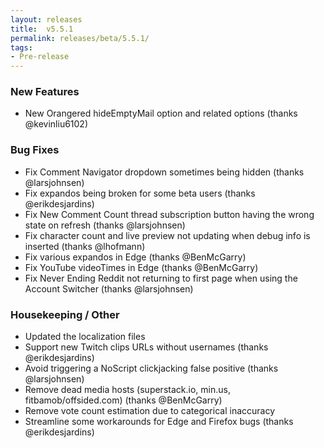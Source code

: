 ```yaml
---
layout: releases
title:  v5.5.1
permalink: releases/beta/5.5.1/
tags:
- Pre-release
---
```


### New Features

- New Orangered hideEmptyMail option and related options (thanks @kevinliu6102)

### Bug Fixes

- Fix Comment Navigator dropdown sometimes being hidden (thanks @larsjohnsen)
- Fix expandos being broken for some beta users (thanks @erikdesjardins)
- Fix New Comment Count thread subscription button having the wrong state on refresh (thanks @larsjohnsen)
- Fix character count and live preview not updating when debug info is inserted (thanks @lhofmann)
- Fix various expandos in Edge (thanks @BenMcGarry)
- Fix YouTube videoTimes in Edge (thanks @BenMcGarry)
- Fix Never Ending Reddit not returning to first page when using the Account Switcher (thanks @larsjohnsen)

### Housekeeping / Other

- Updated the localization files
- Support new Twitch clips URLs without usernames (thanks @erikdesjardins)
- Avoid triggering a NoScript clickjacking false positive (thanks @larsjohnsen)
- Remove dead media hosts (superstack.io, min.us, fitbamob/offsided.com) (thanks @BenMcGarry)
- Remove vote count estimation due to categorical inaccuracy
- Streamline some workarounds for Edge and Firefox bugs (thanks @erikdesjardins)
